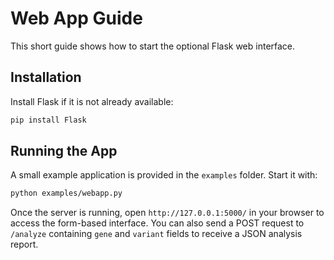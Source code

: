 # Web App Guide

This short guide shows how to start the optional Flask web interface.

## Installation

Install Flask if it is not already available:

```bash
pip install Flask
```

## Running the App

A small example application is provided in the `examples` folder. Start it with:

```bash
python examples/webapp.py
```

Once the server is running, open `http://127.0.0.1:5000/` in your browser to
access the form-based interface. You can also send a POST request to `/analyze`
containing `gene` and `variant` fields to receive a JSON analysis report.

